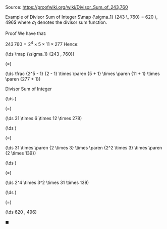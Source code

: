 # 

Source: https://proofwiki.org/wiki/Divisor_Sum_of_243,760

Example of Divisor Sum of Integer
$\map {\sigma_1} {243 \, 760} = 620 \, 496$
where $\sigma_1$ denotes the divisor sum function.


Proof
We have that:

$243 \, 760 = 2^4 \times 5 \times 11 \times 277$
Hence:














\(\ds \map {\sigma_1} {243 \, 760}\)

\(=\)







\(\ds \frac {2^5 - 1} {2 - 1} \times \paren {5 + 1} \times \paren {11 + 1} \times \paren {277 + 1}\)





Divisor Sum of Integer














\(\ds \)

\(=\)







\(\ds 31 \times 6 \times 12 \times 278\)




















\(\ds \)

\(=\)







\(\ds 31 \times \paren {2 \times 3} \times \paren {2^2 \times 3} \times \paren {2 \times 139}\)




















\(\ds \)

\(=\)







\(\ds 2^4 \times 3^2 \times 31 \times 139\)




















\(\ds \)

\(=\)







\(\ds 620 \, 496\)









$\blacksquare$





